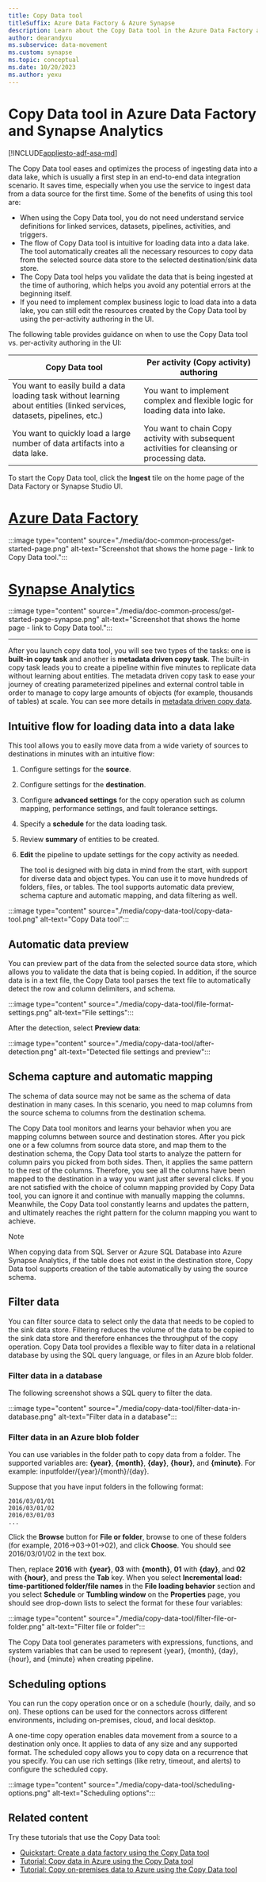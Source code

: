 ```yaml
---
title: Copy Data tool
titleSuffix: Azure Data Factory & Azure Synapse
description: Learn about the Copy Data tool in the Azure Data Factory and Synapse Analytics UI.
author: dearandyxu
ms.subservice: data-movement
ms.custom: synapse
ms.topic: conceptual
ms.date: 10/20/2023
ms.author: yexu
---
```


# Copy Data tool in Azure Data Factory and Synapse Analytics
[!INCLUDE[appliesto-adf-asa-md](includes/appliesto-adf-asa-md.md)]

The Copy Data tool eases and optimizes the process of ingesting data into a data lake, which is usually a first step in an end-to-end data integration scenario.  It saves time, especially when you use the service to ingest data from a data source for the first time. Some of the benefits of using this tool are:

- When using the Copy Data tool, you do not need understand service definitions for linked services, datasets, pipelines, activities, and triggers. 
- The flow of Copy Data tool is intuitive for loading data into a data lake. The tool automatically creates all the necessary resources to copy data from the selected source data store to the selected destination/sink data store. 
- The Copy Data tool helps you validate the data that is being ingested at the time of authoring, which helps you avoid any potential errors at the beginning itself.
- If you need to implement complex business logic to load data into a data lake, you can still edit the resources created by the Copy Data tool by using the per-activity authoring in the UI. 

The following table provides guidance on when to use the Copy Data tool vs. per-activity authoring in the UI: 

| Copy Data tool | Per activity (Copy activity) authoring |
| -------------- | -------------------------------------- |
| You want to easily build a data loading task without learning about entities (linked services, datasets, pipelines, etc.) | You want to implement complex and flexible logic for loading data into lake. |
| You want to quickly load a large number of data artifacts into a data lake. | You want to chain Copy activity with subsequent activities for cleansing or processing data. |

To start the Copy Data tool, click the **Ingest** tile on the home page of the Data Factory or Synapse Studio UI.

# [Azure Data Factory](#tab/data-factory)
:::image type="content" source="./media/doc-common-process/get-started-page.png" alt-text="Screenshot that shows the home page - link to Copy Data tool.":::
# [Synapse Analytics](#tab/synapse-analytics)
:::image type="content" source="./media/doc-common-process/get-started-page-synapse.png" alt-text="Screenshot that shows the home page - link to Copy Data tool.":::

---
After you launch copy data tool, you will see two types of the tasks: one is **built-in copy task** and another is **metadata driven copy task**. The built-in copy task leads you to create a pipeline within five minutes to replicate data without learning about entities.  The metadata driven copy task to ease your journey of creating parameterized pipelines and external control table in order to manage to copy large amounts of objects (for example, thousands of tables) at scale. You can see more details in [metadata driven copy data](copy-data-tool-metadata-driven.md).

## Intuitive flow for loading data into a data lake
This tool allows you to easily move data from a wide variety of sources to destinations in minutes with an intuitive flow:  

1. Configure settings for the **source**.
2. Configure settings for the **destination**. 
3. Configure **advanced settings** for the copy operation such as column mapping, performance settings, and fault tolerance settings. 
4. Specify a **schedule** for the data loading task. 
5. Review **summary** of entities to be created. 
6. **Edit** the pipeline to update settings for the copy activity as needed. 

   The tool is designed with big data in mind from the start, with support for diverse data and object types. You can use it to move hundreds of folders, files, or tables. The tool supports automatic data preview, schema capture and automatic mapping, and data filtering as well.

:::image type="content" source="./media/copy-data-tool/copy-data-tool.png" alt-text="Copy Data tool":::

## Automatic data preview
You can preview part of the data from the selected source data store, which allows you to validate the data that is being copied. In addition, if the source data is in a text file, the Copy Data tool parses the text file to automatically detect the row and column delimiters, and schema.

:::image type="content" source="./media/copy-data-tool/file-format-settings.png" alt-text="File settings":::

After the detection, select **Preview data**:

:::image type="content" source="./media/copy-data-tool/after-detection.png" alt-text="Detected file settings and preview":::

## Schema capture and automatic mapping
The schema of data source may not be same as the schema of data destination in many cases. In this scenario, you need to map columns from the source schema to columns from the destination schema.

The Copy Data tool monitors and learns your behavior when you are mapping columns between source and destination stores. After you pick one or a few columns from source data store, and map them to the destination schema, the Copy Data tool starts to analyze the pattern for column pairs you picked from both sides. Then, it applies the same pattern to the rest of the columns. Therefore, you see all the columns have been mapped to the destination in a way you want just after several clicks.  If you are not satisfied with the choice of column mapping provided by Copy Data tool, you can ignore it and continue with manually mapping the columns. Meanwhile, the Copy Data tool constantly learns and updates the pattern, and ultimately reaches the right pattern for the column mapping you want to achieve. 

> [!NOTE]
> When copying data from SQL Server or Azure SQL Database into Azure Synapse Analytics, if the table does not exist in the destination store, Copy Data tool supports creation of the table automatically by using the source schema. 

## Filter data
You can filter source data to select only the data that needs to be copied to the sink data store. Filtering reduces the volume of the data to be copied to the sink data store and therefore enhances the throughput of the copy operation. Copy Data tool provides a flexible way to filter data in a relational database by using the SQL query language, or files in an Azure blob folder. 

### Filter data in a database
The following screenshot shows a SQL query to filter the data.

:::image type="content" source="./media/copy-data-tool/filter-data-in-database.png" alt-text="Filter data in a database":::

### Filter data in an Azure blob folder
You can use variables in the folder path to copy data from a folder. The supported variables are: **{year}**, **{month}**, **{day}**, **{hour}**, and **{minute}**. For example: inputfolder/{year}/{month}/{day}. 

Suppose that you have input folders in the following format: 

```
2016/03/01/01
2016/03/01/02
2016/03/01/03
...
```

Click the **Browse** button for **File or folder**, browse to one of these folders (for example, 2016->03->01->02), and click **Choose**. You should see 2016/03/01/02 in the text box. 

Then, replace **2016** with **{year}**, **03** with **{month}**, **01** with **{day}**, and **02** with **{hour}**, and press the **Tab** key. When you select **Incremental load: time-partitioned folder/file names** in the **File loading behavior** section and you select **Schedule** or **Tumbling window** on the **Properties** page, you should see drop-down lists to select the format for these four variables:

:::image type="content" source="./media/copy-data-tool/filter-file-or-folder.png" alt-text="Filter file or folder":::

The Copy Data tool generates parameters with expressions, functions, and system variables that can be used to represent {year}, {month}, {day}, {hour}, and {minute} when creating pipeline.

## Scheduling options
You can run the copy operation once or on a schedule (hourly, daily, and so on). These options can be used for the connectors across different environments, including on-premises, cloud, and local desktop. 

A one-time copy operation enables data movement from a source to a destination only once. It applies to data of any size and any supported format. The scheduled copy allows you to copy data on a recurrence that you specify. You can use rich settings (like retry, timeout, and alerts) to configure the scheduled copy.

:::image type="content" source="./media/copy-data-tool/scheduling-options.png" alt-text="Scheduling options":::


## Related content
Try these tutorials that use the Copy Data tool:

- [Quickstart: Create a data factory using the Copy Data tool](quickstart-hello-world-copy-data-tool.md)
- [Tutorial: Copy data in Azure using the Copy Data tool](tutorial-copy-data-tool.md) 
- [Tutorial: Copy on-premises data to Azure using the Copy Data tool](tutorial-hybrid-copy-data-tool.md)
